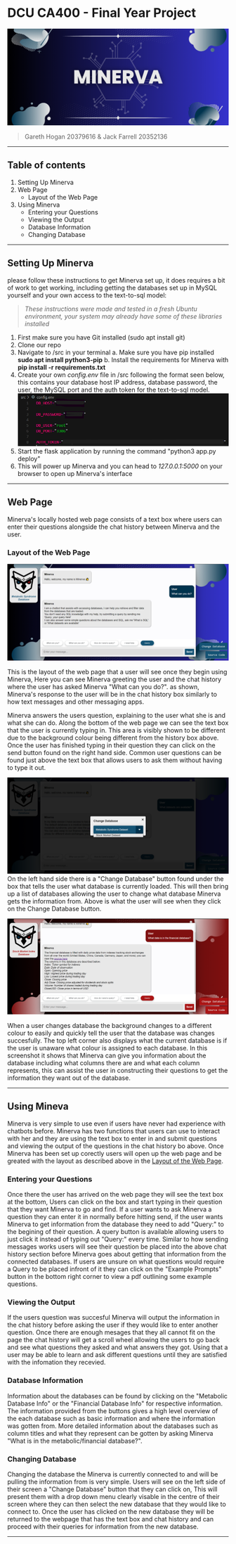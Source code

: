 # DCU CA400 - Final Year Project

![Minerva Banner](../media/minerva_banner.png)

>Gareth Hogan 20379616  & Jack Farrell 20352136

---

## Table of contents

1. Setting Up Minerva 
2. Web Page
    - Layout of the Web Page
3. Using Minerva
    - Entering your Questions
    - Viewing the Output
    - Database Information
    - Changing Database

---

## Setting Up Minerva

please follow these instructions to get Minerva set up, it does requires a bit of work to get working, including getting the databases set up in MySQL yourself and your own access to the text-to-sql model:
> *These instructions were made and tested in a fresh Ubuntu environment, your system may already have some of these libraries installed*

1. First make sure you have Git installed (sudo apt install git)
2. Clone our repo
3. Navigate to /src in your terminal
   a. Make sure you have pip installed **sudo apt install python3-pip**
   b. Install the requirements for Minerva with **pip install -r requirements.txt**
4. Create your own *config.env* file in /src following the format seen below, this contains your database host IP address, database password, the user, the MySQL port and the auth token for the text-to-sql model.
   ![Config.env file](../media/configenv.png)
5. Start the flask application by running the command "python3 app.py deploy"
6. This will power up Minerva and you can head to *127.0.0.1:5000* on your browser to open up Minerva's interface
---

## Web Page

Minerva's locally hosted web page consists of a text box where users can enter their questions alongside the chat history between Minerva and the user.

### Layout of the Web Page

![Web Page 1](../media/layout1.png)

This is the layout of the web page that a user will see once they begin using Minerva, Here you can see Minerva greeting the user and the chat history where the user has asked Minerva "What can you do?". as shown, Minerva's response to the user will be in the chat history box similarly to how text messages and other messaging apps.

Minerva answers the users question, explaining to the user what she is and what she can do. Along the bottom of the web page we can see the text box that the user is currently typing in. This area is visibly shown to be different due to the background colour being different from the history box above. Once the user has finished typing in their question they can click on the send button found on the right hand side. Common user questions can be found just above the text box that allows users to ask them without having to type it out.

![Web Page 2](../media/layout2.png)
On the left hand side there is a "Change Database" button found under the box that tells the user what database is currently loaded. This will then bring up a list of databases allowing the user to change what database Minerva gets the information from. Above is what the user will see when they click on the Change Database button.

![Web Page 3](../media/layout3.png)

When a user changes database the background changes to a different colour to easily and quickly tell the user that the database was changes succesfully. The top left corner also displays what the current database is if the user is unaware what colour is assigned to each database. In this screenshot it shows that Minerva can give you information about the database including what columns there are and what each column represents, this can assist the user in constructing their questions to get the information they want out of the database.

---

## Using Mineva
Minerva is very simple to use even if users have never had experience with chatbots before. Minerva has two functions that users can use to interact with her and they are using the text box to enter in and submit questions and viewing the output of the questions in the chat history bo above. Once Minerva has been set up corectly users will open up the web page and be greated with the layout as described above in the [Layout of the Web Page](#layout-of-the-web-page).

### Entering your Questions
Once there the user has arrived on the web page they will see the text box at the bottom, Users can click on the box and start typing in their question that they want Minerva to go and find. If a user wants to ask Minerva a question they can enter it in normally before hitting send, if the user wants Minerva to get information from the database they need to add "Query:" to the begining of their question. A query button is available allowing users to just click it instead of typing out "Query:" every time. Similar to how sending messages works users will see their question be placed into the above chat history section before Minerva goes about getting that information from the connected databases. If users are unsure on what questions would require a Query to be placed infront of it they can click on the "Example Prompts" button in the bottom right corner to view a pdf outlining some example questions.

### Viewing the Output
If the users question was succesful Minerva will output the information in the chat history before asking the user if they would like to enter another question. Once there are enough mesages that they all cannot fit on the page the chat history will get a scroll wheel allowing the users to go back and see what questions they asked and what answers they got. Using that a user may be able to learn and ask different questions until they are satisfied with the infomation they recevied.

### Database Information
Information about the databases can be found by clicking on the "Metabolic Database Info" or the "Financial Database Info" for respective information. The information provided from the buttons gives a high level overview of the each database such as basic information and where the information was gotten from. More detailed information about the databases such as column titles and what they represent can be gotten by asking Minerva "What is in the metabolic/financial database?".

### Changing Database
Changing the database the Minerva is currently connected to and will be pulling the information from is very simple. Users will see on the left side of their screen a "Change Database" button that they can click on, This will present them with a drop down menu clearly visable in the centre of their screen where they can then select the new database that they would like to connect to. Once the user has clicked on the new database they will be returned to the webpage that has the text box and chat history and can proceed with their queries for information from the new database.

---